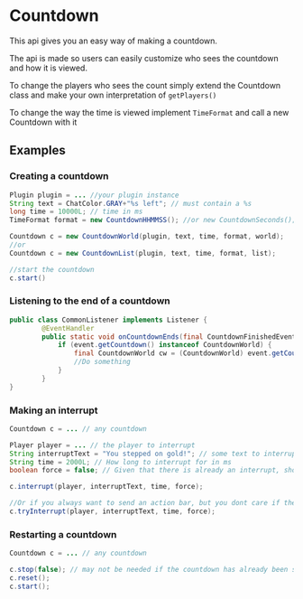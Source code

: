 # Countdown

This api gives you an easy way of making a countdown. 

The api is made so users can easily customize who sees the countdown and how it is viewed.


To change the players who sees the count simply extend the Countdown class and make your own interpretation of `getPlayers()`

To change the way the time is viewed implement `TimeFormat` and call a new Countdown with it

## Examples

### Creating a countdown

```java
Plugin plugin = ... //your plugin instance
String text = ChatColor.GRAY+"%s left"; // must contain a %s
long time = 10000L; // time in ms
TimeFormat format = new CountdownHHMMSS(); //or new CountdownSeconds();

Countdown c = new CountdownWorld(plugin, text, time, format, world);
//or 
Countdown c = new CountdownList(plugin, text, time, format, list);

//start the countdown
c.start()
```

### Listening to the end of a countdown
```java
public class CommonListener implements Listener {
        @EventHandler
        public static void onCountdownEnds(final CountdownFinishedEvent event) {
            if (event.getCountdown() instanceof CountdownWorld) {
                final CountdownWorld cw = (CountdownWorld) event.getCountdown();
                //Do something
            }
        }
}
```

### Making an interrupt

```java
Countdown c = ... // any countdown

Player player = ... // the player to interrupt
String interruptText = "You stepped on gold!"; // some text to interrupt with
String time = 2000L; // How long to interrupt for in ms
boolean force = false; // Given that there is already an interrupt, should this override that?

c.interrupt(player, interruptText, time, force);

//Or if you always want to send an action bar, but you dont care if the countdown is running
c.tryInterrupt(player, interruptText, time, force);
```

### Restarting a countdown

```java
Countdown c = ... // any countdown

c.stop(false); // may not be needed if the countdown has already been stopped
c.reset();
c.start();
```
